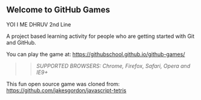 ## Welcome to GitHub Games

YOI I ME DHRUV
2nd Line

A project based learning activity for people who are getting started with Git and GitHub.

You can play the game at: https://githubschool.github.io/github-games/

> > _*SUPPORTED BROWSERS*: Chrome, Firefox, Safari, Opera and IE9+_

This fun open source game was cloned from: https://github.com/jakesgordon/javascript-tetris

